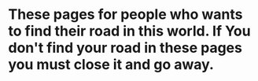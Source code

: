 # These pages for people who wants to find their road in this world. If You don't find your road in these pages you must close it and go away. 